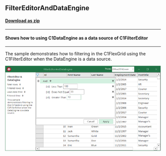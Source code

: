 ## FilterEditorAndDataEngine
#### [Download as zip](https://grapecity.github.io/DownGit/#/home?url=https://github.com/GrapeCity/ComponentOne-WinForms-Samples/tree/master/NetFramework\DataFilter\CS\FilterEditorAndDataEngine)
____
#### Shows how to using C1DataEngine as a data source of C1FilterEditor
____
The sample demonstrates how to filtering in the C1FlexGrid using the C1FilterEditor when the DataEngine is a data source.

![screenshot](screenshot.png)
